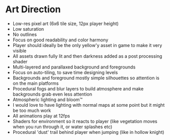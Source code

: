# Art Direction

- Low-res pixel art (6x6 tile size, 12px player height)
- Low saturation
- No outlines
- Focus on good readability and color harmony
- Player should ideally be the only yellow'y asset in game to make it very visible
- All assets drawn fully lit and then darkness added as a post processing shader
- Multi-layered and parallaxed background and foregrounds
- Focus on auto-tiling, to save time designing levels
- Backgrounds and foreground mostly simple silhouettes so attention is on the main platforms
- Procedural fogs and blur layers to build atmosphere and make backgrounds grab even less attention
- Atmospheric lighting and bloom™️ 
- I would love to have lighting with normal maps at some point but it might be too much work
- All animations play at 12fps
- Shaders for environment so it reacts to player (like vegetation moves when you run through it, or water splashes etc)
- Procedural 'dust' trail behind player when jumping (like in hollow knight)